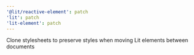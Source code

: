 ```yaml
---
'@lit/reactive-element': patch
'lit': patch
'lit-element': patch
---
```


Clone stylesheets to preserve styles when moving Lit elements between documents
